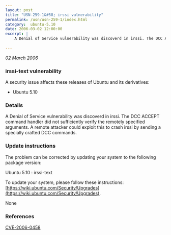 ```yaml
---
layout: post
title: "USN-259-1&#58; irssi vulnerability"
permalink: /usn/usn-259-1/index.html
category:  ubuntu-5.10
date: 2006-03-02 12:00:00
excerpt: |
    A Denial of Service vulnerability was discoverd in irssi. The DCC ACCEPT command handler did not sufficiently verify the remotely specified arguments. A remote attacker could exploit this to crash irssi by sending a specially crafted DCC commands.
    
--- 
```

 
 

*02 March 2006*

### irssi-text vulnerability

A security issue affects these releases of Ubuntu and its derivatives:

* Ubuntu 5.10

### Details

A Denial of Service vulnerability was discoverd in irssi. The DCC ACCEPT command handler did not sufficiently verify the remotely specified arguments. A remote attacker could exploit this to crash irssi by sending a specially crafted DCC commands.

### Update instructions

The problem can be corrected by updating your system to the following package version:

Ubuntu 5.10
 : irssi-text 

To update your system, please follow these instructions: [https://wiki.ubuntu.com/Security/Upgrades](https://wiki.ubuntu.com/Security/Upgrades).

None

### References

 
 [CVE-2006-0458](http://people.ubuntu.com/~ubuntu-security/cve/CVE-2006-0458)
 

